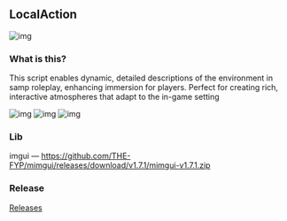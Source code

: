 ## LocalAction

![img](https://i.imgur.com/DmQHLHI.png) 

### What is this?
This script enables dynamic, detailed descriptions of the environment in samp roleplay, enhancing immersion for players. Perfect for creating rich, interactive atmospheres that adapt to the in-game setting

![img](https://i.imgur.com/eUScSaR.png)
![img](https://i.imgur.com/K3vv27H.png) 
![img](https://i.imgur.com/K6uIinw.png) 

### Lib
imgui — https://github.com/THE-FYP/mimgui/releases/download/v1.7.1/mimgui-v1.7.1.zip

### Release
[Releases](https://github.com/copcaress/LocalAction/releases)








